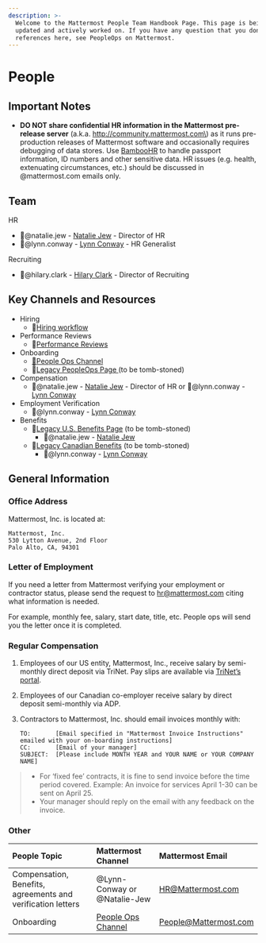 ```yaml
---
description: >-
  Welcome to the Mattermost People Team Handbook Page. This page is being
  updated and actively worked on. If you have any question that you don't see
  references here, see PeopleOps on Mattermost.
---
```


# People

## Important Notes

* **DO NOT share confidential HR information in the Mattermost pre-release server** \(a.k.a. http://community.mattermost.com\) as it runs pre-production releases of Mattermost software and occasionally requires debugging of data stores. Use [BambooHR](https://mattermost.bamboohr.com/) to handle passport information, ID numbers and other sensitive data. HR issues \(e.g. health, extenuating circumstances, etc.\) should be discussed in @mattermost.com emails only. 

## Team

HR 

* 🧑@natalie.jew - [Natalie Jew](https://mattermost.bamboohr.com/employees/employee.php?id=174&page=2077) - Director of HR  
* 🧑@lynn.conway - [Lynn Conway](https://mattermost.bamboohr.com/employees/employee.php?id=207&page=2077) - HR Generalist 

Recruiting 

* 🧑@hilary.clark - [Hilary Clark](https://mattermost.bamboohr.com/employees/employee.php?id=215&page=2077) - Director of Recruiting 

## Key Channels and Resources 

* Hiring
  * 📁[Hiring workflow ](https://docs.google.com/document/d/1EBIoL0kHqj2S3DtwAz9FvDgYDljZ5KoQpAnYePO84s8/edit)
* Performance Reviews
  * 📁[Performance Reviews](https://handbook.mattermost.com/operations/people/performance-reviews-50)
* Onboarding
  * [💬](https://emojipedia.org/speech-balloon/)[People Ops Channel](https://community.mattermost.com/private-core/channels/people-ops)
  * 📁[Legacy PeopleOps Page ](https://docs.mattermost.com/process/people-ops.html)\(to be tomb-stoned\)  
* Compensation
  * 🧑@natalie.jew - [Natalie Jew](https://mattermost.bamboohr.com/employees/employee.php?id=174&page=2077) - Director of HR  or 🧑@lynn.conway - [Lynn Conway](https://mattermost.bamboohr.com/employees/employee.php?id=207&page=2077) 
* Employment Verification
  * 🧑@lynn.conway - [Lynn Conway](https://mattermost.bamboohr.com/employees/employee.php?id=207&page=2077) 
* Benefits 
  * 📁[Legacy U.S. Benefits Page](https://docs.mattermost.com/process/benefits-us.html) \(to be tomb-stoned\) 
    * 🧑@natalie.jew - [Natalie Jew](https://mattermost.bamboohr.com/employees/employee.php?id=174&page=2077) 
  * 📁[Legacy Canadian Benefits](https://docs.mattermost.com/process/benefits-canada.html) \(to be tomb-stoned\) 
    * 🧑@lynn.conway - [Lynn Conway](https://mattermost.bamboohr.com/employees/employee.php?id=207&page=2077) 

## General Information 

### Office Address

Mattermost, Inc. is located at:

```text
Mattermost, Inc.
530 Lytton Avenue, 2nd Floor
Palo Alto, CA, 94301
```

### Letter of Employment

If you need a letter from Mattermost verifying your employment or contractor status, please send the request to [hr@mattermost.com](mailto:hr%40mattermost.com) citing what information is needed.

For example, monthly fee, salary, start date, title, etc. People ops will send you the letter once it is completed.

### Regular Compensation

1. Employees of our US entity, Mattermost, Inc., receive salary by semi-monthly direct deposit via TriNet. Pay slips are available via [TriNet’s portal](https://www.hrpassport.com/).
2. Employees of our Canadian co-employer receive salary by direct deposit semi-monthly via ADP.
3. Contractors to Mattermost, Inc. should email invoices monthly with:

   ```text
   TO:       [Email specified in "Mattermost Invoice Instructions" emailed with your on-boarding instructions]
   CC:       [Email of your manager]
   SUBJECT:  [Please include MONTH YEAR and YOUR NAME or YOUR COMPANY NAME]
   ```

> * For ‘fixed fee’ contracts, it is fine to send invoice before the time period covered. Example: An invoice for services April 1-30 can be sent on April 25.
> * Your manager should reply on the email with any feedback on the invoice.

### Other 

| People Topic | Mattermost Channel  | Mattermost Email |
| :--- | :--- | :--- |
| Compensation, Benefits, agreements and verification letters | @Lynn-Conway or @Natalie-Jew | HR@Mattermost.com |
| Onboarding | [People Ops Channel ](https://community.mattermost.com/private-core/channels/people-ops) | People@Mattermost.com |



